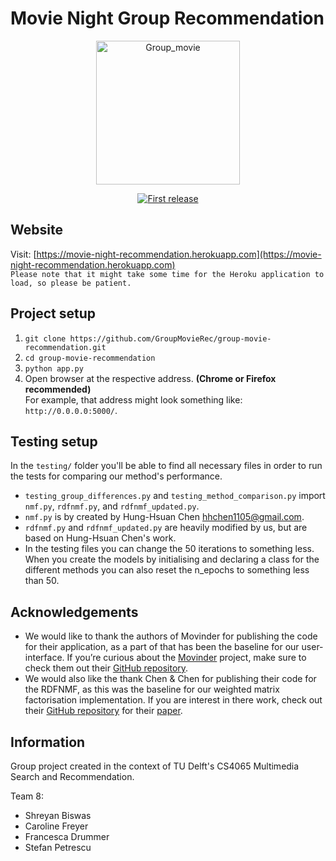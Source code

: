 # Movie Night Group Recommendation

<div align="center">
  <p>
  <img width="230" alt="Group_movie" src="https://user-images.githubusercontent.com/60047427/122675863-a7e86380-d1db-11eb-84f4-d4a3bc488209.jpg">

  </p>
  <p>
    <a href="">
      <img alt="First release" src="https://img.shields.io/badge/release-v1.0-brightgreen.svg" />
    </a>
  </p>
</div>

## Website
Visit: [https://movie-night-recommendation.herokuapp.com](https://movie-night-recommendation.herokuapp.com) <br>
`Please note that it might take some time for the Heroku application to load, so please be patient.`

## Project setup
1. `git clone https://github.com/GroupMovieRec/group-movie-recommendation.git`
2. `cd group-movie-recommendation`
3. `python app.py`
4. Open browser at the respective address. **(Chrome or Firefox recommended)** <br> For example, that address might look something like: `http://0.0.0.0:5000/`.

## Testing setup
In the `testing/` folder you'll be able to find all necessary files in order to run the tests for comparing our method's performance.
- `testing_group_differences.py` and `testing_method_comparison.py` import `nmf.py`, `rdfnmf.py`, and `rdfnmf_updated.py`.
- `nmf.py` is by created by Hung-Hsuan Chen <hhchen1105@gmail.com>.
- `rdfnmf.py` and `rdfnmf_updated.py` are heavily modified by us, but are based on Hung-Hsuan Chen's work.
- In the testing files you can change the 50 iterations to something less. When you create the models by initialising and declaring a class for the different methods you can also reset the n_epochs to something less than 50.

## Acknowledgements
- We would like to thank the authors of Movinder for publishing the code for their application, as a part of that has been the baseline for our user-interface. If you’re curious about the [Movinder](movinder.herokuapp.com/) project, make sure to check them out their [GitHub repository](https://github.com/Movinder).
- We would also like the thank Chen & Chen for publishing their code for the RDFNMF, as this was the baseline for our weighted matrix factorisation implementation. If you are interest in there work, check out their [GitHub repository](https://github.com/ncu-dart/rdf) for their [paper](https://dl.acm.org/doi/10.1145/3285954). 

## Information
Group project created in the context of TU Delft's CS4065 Multimedia Search and Recommendation.

Team 8:
- Shreyan Biswas
- Caroline Freyer
- Francesca Drummer
- Stefan Petrescu
